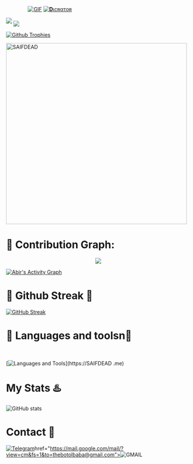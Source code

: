  ㅤ ㅤ ㅤㅤ[![GIF](https://github.com/SAIFDEAD/SAIFDEAD/blob/main/SAIFDEAD.gif)](https://github.com/SAIFDEAD)
   [![𝐃ιϲʀατoʀ](https://github-stats-alpha.vercel.app/api?username=SAIFDEAD "SAIFDEAD")](https://github-stats-alpha.vercel.app/api?username=SAIFDEAD "SAIFDEAD")
                                                          
  

<img src="https://readme-typing-svg.herokuapp.com?color=00FF00&width=420&lines=🦋𝐖𝙻𝙴𝙲𝙾𝙼𝙴+𝐓𝚘+𝐒𝙰𝙸𝙵+𝐃𝙸𝙲𝚃𝙰𝚃𝙾𝚁+𝐆𝙸𝚃𝙷𝚄𝙱+🌹">


<!--
**SAIFDEAD/SAIFDEAD** is a ✨ _special_ ✨ repository because its `README.md` (this file) appears on your GitHub profile.



<p align="center">
    <b>ʍεʍβεʀៜ<b><br>
 -->    <img align="middle" src="https://profile-counter.glitch.me/SAIFDEAD/count.svg" />
</p>
<!--
SAIFDEAD/SAIFDEAD is a ✨ special ✨ repository because its `README.md` (this file) appears on your GitHub profile.
You can click the Preview link to take a look at your changes.
--->


  [![Github Trophies](https://github-profile-trophy.vercel.app/?username=SAIFDEAD&theme=transparent&no-bg=true&margin-w=15&margin-h=10&row=1&column=6&count_private=true)](https://SAIFDEAD.me)
  

<p><img width="494" align="center" src="https://github-readme-stats.vercel.app/api/top-langs?username=SAIFDEAD&show_icons=true&locale=en&layout=compact" alt="SAIFDEAD" /></p>

# 🌹 Contribution Graph:


<p align="center">
  <a href="https://github.com/SAIFDEAD">
    <img src="https://github-readme-streak-stats.herokuapp.com/?usename=SAIFDEAD#version3"/>
  </a>
</p>
<a href="https://github.com/SAIFDEAD"><img alt="Abir's Activity Graph" src="https://ghactivity.mrayush.me/graph?username=SAIFDEAD&bg_color=1F222E&color=F8D866&line=F85D7F&point=FFFFFF&hide_border=true" /></a>



# 🎊 Github Streak 🦋

  [![GitHub Streak](https://streak-stats.demolab.com?user=SAIFDEAD&theme=radical&border_radius=5&date_format=j%20M%5B%20Y%5D&fire=FF8100)](https://SAIFDEAD.me)

# 💖 Languages and toolsn💖
</br>

[![Languages and Tools](https://skillicons.dev/icons?i=androidstudio,bash,vscode,docker,git,github,linux,heroku,arduino,redis,mongodb,java,html,py,c,ts,js,deno,flutter,fastapi&perline=10)](https://SAIFDEAD .me)



# My Stats ♨️
![ GitHub stats](https://github-readme-stats.vercel.app/api?username=SAIFDEAD&show_icons=true&theme=radical)

# Contact 🌺
<a href="https://t.me/SAIF_DICTATOR"><img title="Telegram" src="https://img.shields.io/badge/Telegram-%23000000.svg?&style=for-the-badge&logo=telegram&logoColor=61DAFB"></a>href="https://mail.google.com/mail/?view=cm&fs=1&to=thebotolbaba@gmail.com"><img title="GMAIL" src="https://img.shields.io/badge/Gmail-D14836?style=for-the-badge&logo=gmail&logoColor=white"></a>
